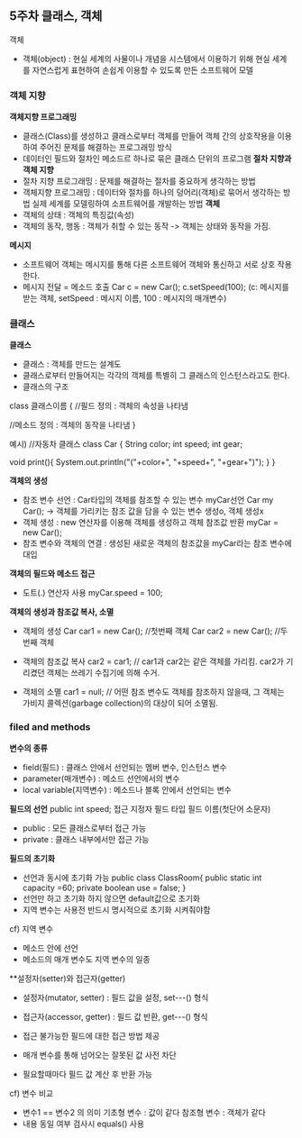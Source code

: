 ## 5주차 클래스, 객체
객체
  - 객체(object) : 현실 세계의 사물이나 개념을 시스템에서 이용하기 위해 현실 세계를 자연스럽게 표현하여 손쉽게 이용할 수 있도록 만든 소프트웨어 모델

### 객체 지향
**객체지향 프로그래밍**
  - 클래스(Class)를 생성하고 클래스로부터 객체를 만들어 객체 간의 상호작용을 이용하여 주어진 문제를 해결하는 프로그래밍 방식
  - 데이터인 필드와 절차인 메소드르 하나로 묶은 클래스 단위의 프로그램
**절차 지향과 객체 지향**
  - 절차 지향 프로그래밍 : 문제를 해결하는 절차를 중요하게 생각하는 방법
  - 객체지향 프로그래밍 : 데이터와 절차를 하나의 덩어리(객체)로 묶어서 생각하는 방법
                        실제 세계를 모델링하여 소프트웨어를 개발하는 방법
**객체**
- 객체의 상태 : 객체의 특징값(속성)
- 객체의 동작, 행동 : 객체가 취할 수 있는 동작
-> 객체는 상태와 동작을 가짐.
 
 **메시지**
 - 소프트웨어 객체는 메시지를 통해 다른 소프트웨어 객체와 통신하고 서로 상호 작용한다.
 - 메시지 전달 = 메소드 호출
 Car c = new Car();
 c.setSpeed(100);
 (c: 메시지를 받는 객체, setSpeed : 메시지 이름, 100 : 메시지의 매개변수)
  
 ### 클래스
 **클래스**
 - 클래스 : 객체를 만드는 설계도
 - 클래스로부터 만들어지는 각각의 객체를 특별히 그 클래스의 인스턴스라고도 한다.
 - 클래스의 구조
 
 class 클래스이름 {
  //필드 정의 : 객체의 속성을 나타냄
  
  //메소드 정의 : 객체의 동작을 나타냄
 }
 
 예시)
 //자동차 클래스
 class Car {
  String color;
  int speed;
  int gear;
  
  void print(){
    System.out.println("("+color+", "+speed+", "+gear+")");
  }
 }
 
 **객체의 생성**
 - 참조 변수 선언 : Car타입의 객체를 참조할 수 있는 변수 myCar선언
 Car my Car(); 
 -> 객체를 가리키는 참조 값을 담을 수 있는 변수 생성o, 객체 생성x
 - 객체 생성 : new 연산자를 이용해 객체를 생성하고 객체 참조값 반환
 myCar = new Car();
 - 참조 변수와 객체의 연결 :  생성된 새로운 객체의 참조값을 myCar라는 참조 변수에 대입
 
 **객체의 필드와 메소드 접근**
 - 도트(.) 연산자 사용
 myCar.speed = 100;
 
 **객체의 생성과 참조값 복사, 소멸**
 - 객체의 생성
 Car car1 = new Car();   //첫번째 객체
 Car car2 = new Car();   //두번째 객체
 
 - 객체의 참조값 복사
 car2 = car1;   // car1과 car2는 같은 객체를 가리킴. car2가 기리켰던 객체는 쓰레기 수집기에 의해 수거.
 
 - 객체의 소멸
 car1 = null; 
 // 어떤 참조 변수도 객체를 참조하지 않을때, 그 객체는 가비지 콜렉션(garbage collection)의 대상이 되어 소멸됨.
 
 ### filed and methods
 **변수의 종류**
 - field(필드) : 클래스 안에서 선언되는 멤버 변수, 인스턴스 변수
 - parameter(매개변수) : 메소드 선언에서의 변수
 - local variable(지역변수) : 메소드나 블록 안에서 선언되는 변수
 
 **필드의 선언**
 public       int       speed;
 접근 지정자 필드 타입 필드 이름(첫단어 소문자)
 - public : 모든 클래스로부터 접근 가능
 - private : 클래스 내부에서만 접근 가능
 
 **필드의 초기화**
 - 선언과 동시에 초기화 가능
 public class ClassRoom{
  public static int capacity =60;
  private boolean use = false;
 }
 - 선언만 하고 초기화 하지 않으면 default값으로 초기화
 - 지역 변수는 사용전 반드시 명시적으로 초기화 시켜줘야함
 
 cf) 지역 변수
 - 메소드 안에 선언
 - 메소드의 매개 변수도 지역 변수의 일종
 
 **설정자(setter)와 접근자(getter)
 - 설정자(mutator, setter) : 필드 값을 설정, set---() 형식
 - 접근자(accessor, getter) : 필드 값 반환, get---() 형식
 
 - 접근 불가능한 필드에 대한 접근 방법 제공
 - 매개 변수를 통해 넘어오는 잘못된 값 사전 차단
 - 필요할때마다 필드 값 계산 후 반환 가능
 
 cf) 변수 비교
 - 변수1 == 변수2 의 의미
    기초형 변수 : 값이 같다
    참조형 변수 : 객체가 같다
 - 내용 동일 여부 검사시 equals() 사용
